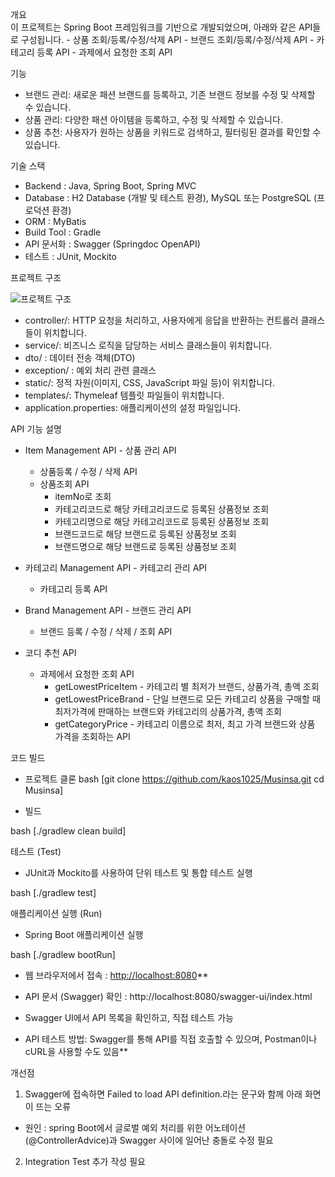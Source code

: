 개요  
  이 프로젝트는 Spring Boot 프레임워크를 기반으로 개발되었으며, 아래와 같은 API들로 구성됩니다.
      - 상품 조회/등록/수정/삭제 API
      - 브랜드 조회/등록/수정/삭제 API
      - 카테고리 등록 API
      - 과제에서 요청한 조회 API

기능
  - 브랜드 관리: 새로운 패션 브랜드를 등록하고, 기존 브랜드 정보를 수정 및 삭제할 수 있습니다.
  - 상품 관리: 다양한 패션 아이템을 등록하고, 수정 및 삭제할 수 있습니다.
  - 상품 추천: 사용자가 원하는 상품을 키워드로 검색하고, 필터링된 결과를 확인할 수 있습니다.

기술 스택
  - Backend	: Java, Spring Boot, Spring MVC
  - Database :	H2 Database (개발 및 테스트 환경), MySQL 또는 PostgreSQL (프로덕션 환경)
  - ORM	: MyBatis
  - Build Tool : Gradle
  - API 문서화 : Swagger (Springdoc OpenAPI)
  - 테스트 : JUnit, Mockito


프로젝트 구조 


![프로젝트 구조](https://github.com/user-attachments/assets/26cedfb3-2c09-4348-ab73-3f50e931a71b)


 
 - controller/: HTTP 요청을 처리하고, 사용자에게 응답을 반환하는 컨트롤러 클래스들이 위치합니다.
 - service/: 비즈니스 로직을 담당하는 서비스 클래스들이 위치합니다.
 - dto/ : 데이터 전송 객체(DTO)
 - exception/ : 예외 처리 관련 클래스
 - static/: 정적 자원(이미지, CSS, JavaScript 파일 등)이 위치합니다.
 - templates/: Thymeleaf 템플릿 파일들이 위치합니다.
 - application.properties: 애플리케이션의 설정 파일입니다.



API 기능 설명
- Item Management API - 상품 관리 API
  * 상품등록 / 수정 / 삭제 API
  * 상품조회 API
    - itemNo로 조회
    - 카테고리코드로 해당 카테고리코드로 등록된 상품정보 조회
    - 카테고리명으로 해당 카테고리코드로 등록된 상품정보 조회
    - 브랜드코드로 해당 브랜드로 등록된 상품정보 조회
    - 브랜드명으로 해당 브랜드로 등록된 상품정보 조회


- 카테고리 Management API - 카테고리 관리 API
  * 카테고리 등록 API
  
- Brand Management API - 브랜드 관리 API
  * 브랜드 등록 / 수정 / 삭제 / 조회 API

- 코디 추천 API
  * 과제에서 요청한 조회 API 
    - getLowestPriceItem - 카테고리 별 최저가 브랜드, 상품가격, 총액 조회
    - getLowestPriceBrand - 단일 브랜드로 모든 카테고리 상품을 구매할 때 최저가격에 판매하는 브랜드와 카테고리의 상품가격, 총액 조회
    - getCategoryPrice - 카테고리 이름으로 최저, 최고 가격 브랜드와 상품 가격을 조회하는 API


코드 빌드
- 프로젝트 클론 
bash
[git clone https://github.com/kaos1025/Musinsa.git
cd Musinsa]


- 빌드

bash
[./gradlew clean build]


테스트 (Test)
- JUnit과 Mockito를 사용하여 단위 테스트 및 통합 테스트 실행

bash
[./gradlew test]


애플리케이션 실행 (Run)
- Spring Boot 애플리케이션 실행

bash
[./gradlew bootRun]




- 웹 브라우저에서 접속 : [http://localhost:8080](http://localhost:8080/)**

- API 문서 (Swagger) 확인 : http://localhost:8080/swagger-ui/index.html
- Swagger UI에서 API 목록을 확인하고, 직접 테스트 가능

- API 테스트 방법: Swagger를 통해 API를 직접 호출할 수 있으며, Postman이나 cURL을 사용할 수도 있음**


개선점 
1) Swagger에 접속하면 Failed to load API definition.라는 문구와 함께 아래 화면이 뜨는 오류
  - 원인 : spring Boot에서 글로벌 예외 처리를 위한 어노테이션(@ControllerAdvice)과 Swagger 사이에 일어난 충돌로 수정 필요

2) Integration Test 추가 작성 필요 





